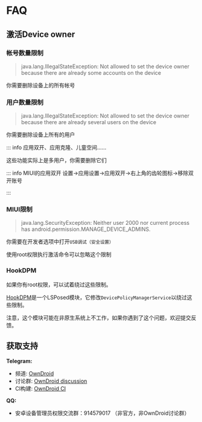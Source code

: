 # FAQ

## 激活Device owner

### 帐号数量限制

> java.lang.IllegalStateException: Not allowed to set the device owner because there are already some accounts on the device

你需要删除设备上的所有帐号

### 用户数量限制

> java.lang.IllegalStateException: Not allowed to set the device owner because there are already several users on the device

你需要删除设备上所有的用户

::: info 应用双开、应用克隆、儿童空间……

这些功能实际上是多用户，你需要删除它们

::: info MIUI的应用双开
设置->应用设置->应用双开->右上角的齿轮图标->移除双开账号

:::

### MIUI限制

> java.lang.SecurityException: Neither user 2000 nor current process has android.permission.MANAGE_DEVICE_ADMINS.

你需要在开发者选项中打开`USB调试（安全设置）`

使用root权限执行激活命令可以忽略这个限制

### HookDPM

如果你有root权限，可以试着绕过这些限制。

[HookDPM](https://github.com/BinTianqi/HookDPM)是一个LSPosed模块，它修改`DevicePolicyManagerService`以绕过这些限制。

注意，这个模块可能在非原生系统上不工作，如果你遇到了这个问题，欢迎提交反馈。

## 获取支持

**Telegram:**
- 频道: [OwnDroid](https://t.me/owndroid_channel)
- 讨论群: [OwnDroid discussion](https://t.me/owndroid_discussion)
- CI构建: [OwnDroid CI](https://t.me/owndroid_ci)

**QQ:**
- 安卓设备管理员权限交流群：914579017 （非官方，非OwnDroid讨论群）